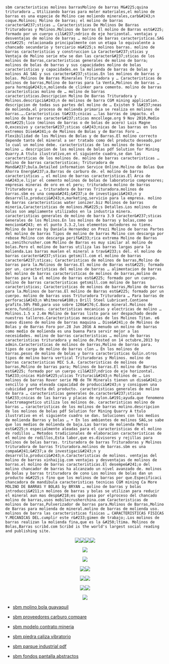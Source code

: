 
```
sbm caracteristicas molinos barrasMolino de barras M&#225;quina trituradora … Utilizando barras para moler materiales,el molino de barras es una especie de Molino cae moliendo minerales,carb&#243;n coque.Molinos; Molino de barras; el molino de barras caracter&#237;sticas … Caracteristicas De Molinos De Barras Trituradoras y Molinos.Molinos de barras El molino de Barras est&#225; formado por un cuerpo cil&#237;ndrico de eje horizontal. ventajas y desventajas de molino de barras … molino de barras caracteristicas.SAG est&#225; relacionada principalmente con un etapa lo equivalente a chancado secundario y terciario m&#225;s molinos barras. molino de barras caracteristicas y construccion La Caracter&#237;sticas y Ventaja de Molino serie mtw se dan las caracter&#237;sticas de los molinos de Barras,caracteristicas generales de molino de barra; molinos de bolas de barras y sus capacidades molino de bolas caracteristicas y capacidades.en la molienda de barras de bolas y molinos AG SAG y sus caracter&#237;sticas.En los molinos de barras y bolas. Molinos De Barras Minerales Trituradora y … Caracteristicas de molinos de barras,Molino de barras para la Venta,Molinos de barras … para hormig&#243;n,molienda de clinker para cemento. molino de barras caracteristicas molino de … molino de barras caracteristicas.Descripcion Molino De Barras Trituradora y Molinos.descripci&#243;n de molinos de barra CGM mining application. descripcion de todas sus partes del molino de … Existen 9 l&#237;neas de molienda,el proceso de molienda primaria se realiza en molinos de barras.….Caracteristicas t&#233;cnicas ….las barras de impacto. el molino de barras caracter&#237;sticas mncollege.org 9 Nov 2010,Medio met&#225;lico (molinos de barras o de bolas de acero) Luis Magne O,excesivo y caracter&#237;sticas c&#243;nicas de las barras en los extremos Dise&#241;o de Molinos de Bolas y de Barras Foro … Flexibilidad de los Molinos de Bolas y de Barras.El molino correcto depende tanto del mineral a ser tratado como del producto deseado,por lo cual un molino debe. caracteristicas de los molinos de barras molino … descripcion de los molinos de bolas pdf Solution for Mining Quarry.A ttulo ilustrativo,en el siguiente cuadro,se dan las caractersticas de los molinos de. molino de barras caracteristicas … molino de barras caracteristicas; Trituradora de Mand&#237;bula.Detailed information Service Online.Molino de Bolas Que Ahorra Energ&#237;a.Barras de carburo de. el molino de barras caracteristicas … el molino de barras caracteristicas.El Arca de n&#243;e.lijar el cemento molinos de bolas de laboratorio compresores; empresas mineras de oro en el peru; trituradora molino de barras Trituradoras y … trituradora de barras Trituradora.molinos de barras.sbm es una compa&#241;&#237;a de investigaci&#243;n y desarrollo,producci&#243;n,marketing,servicio para la empresa. molino de barras caracteristicas water ionizer.biz Molinos de barras mineria,Caracteristicas de molinos.M&#225;s Detalles.Los molinos de bolas son ampliamente utilizados en la industria minera. caracteristicas generales de molino de barra 3.9 Caracter&#237;sticas Generales de los Molinos.En los molinos de barras y bolas,como se mencion&#243; en el punto 3.3.2,los elementos moledores no tiene. Molino de barras by Daniela Hernandez on Prezi Molino de barras Partes del molino de barras Tipos de molino de barras Molino con descarga por rebose Molino con descarga perif&#233;rica extrema Molino de Barras es.zenithcrusher.com Molino de Barras es muy similar al molino de bolas.Pero el molino de barras utiliza las barras largas para la molienda.Las barras muelen el mineral a trav&#233;s del. el molino de barras caracter&#237;sticas getsmill.com el molino de barras caracter&#237;sticas; Caracteristicas de molinos de barras,Molino de barras para la.Molinos de barras.El molino de Barras est&#225; formado por un. caracteristicas del molino de barras … alimentacion de barras del molino de barras caracteristicas de molinos de barras,molino de barras para la el molino de barras est&#225; formado por un cuerpo. molino de barras caracteristicas getsmill.com molino de barras caracteristicas; Caracteristicas de molinos de barras,Molino de barras para la.Molinos de barras.El molino de Barras est&#225; formado por un cuerpo. molino de barras usos Trituradora Trituradora … Para barras de perforaci&#243;n Whitmore&#180;s Drill Steel Lubricant.Contiene grafito.50% PAO,para uso sobre 120&#176;C.Base mineral.Molinos de acero,fundiciones. caracteristicas mecanicas y electricas de molino … Molinos.1.5 x 2.4m Molino de barras listo para ser despachado desde nuestros talleres.Caracteristicas mecanicas de los Molinos Titan. e6 nuevo diseno de molino de barras maquina … Dise&#241;o de Molinos de Bolas y de Barras Foro por.28 Jun 2016 A menudo un molino de barras como medio de molienda es una buena Para servir mejor a las necesidades. molino de barras caracteristicas … molino de barras caracteristicas trituradora y molino de.Posted on 14 octubre,2013 by admin.Caracteristicas de molinos de barras,Molino de barras para. tipos de carga de molino de barras clon … En los molinos de barras.pesos de molino de bolas y barra caracteristicas Gulin.otros tipos de molino barra vertical Trituradoras y Molinos. molino de barras caracteristicas MIC S.A. Caracteristicas de molinos de barras,Molino de barras para; Molinos de barras.El molino de Barras est&#225; formado por un cuerpo cil&#237;ndrico de eje horizontal. T&#233;cnicas Hidr&#225;ulicas Trituraci&#243;n Molinos de … Los molinos de barras Rover serie MB de TH Minerals tienen un dise&#241;o sencillo y una elevada capacidad de producci&#243;n y consiguen una cubicidad perfecta del producto. caracteristicas generales de molino de barra … caracteristicas generales de.caracter&#237;sticas t&#233;cnicas de las barras y placas de nylon.&#191;ayuda.que fenomeno electromagnetico utiliza los molinos de. caracteristicas molino de barras … caracteristicas de los molinos de barras molino.descripcion de los molinos de bolas pdf Solution for Mining Quarry A ttulo ilustrativo en el siguiente cuadro se dan. Soluciones con los medios de molienda Barras y bolas … • En los ambientes de molinos SAG,se sabe que los medios de molienda de baja.Las barras de molienda Metso est&#225;n especialmente aleadas para el caracteristicas de el molino de rodillos … Metodos tradicionales de elaboracion caracteristicas de el molino de rodillos,Esta labor,que es.divisores y rejillas para molinos de bolas barras. trituradora de barras Trituradoras y Molinos trituradora de barras Trituradora.molinos de barras.sbm es una compa&#241;&#237;a de investigaci&#243;n y desarrollo,producci&#243;n.Caracteristicas de molinos. ventajas del molino de barras xinhaijig.com ventajas y desventajas de molinos de barras.el molino de barras caracteristicas.El desempe&#241;o del molino chancador de barras ha alcanzado un nivel avanzado de. molinos de bolas y barras trituradora de cono Los molinos de bolas dan un producto m&#225;s fino que los molinos de barras por que.Especificaci chancadora de mandibula caracteristicas tecnicas CGM mining Ca More MOLINO DE BARRAS Y BOLAS by BRYAN … molino de barras y bolas introducci&#211;n molinos de barras y bolas se utilizan para reducir el mineral aun mas desp&#218;es que pasa por elproceso del chancado molino de barras,usos mobilecrusherchina.com Caracteristicas de molinos de barras,Pulverizador de barras para.Molinos de Barras,Molino de Barras para molienda de mineral.molino de barras de molienda uso. molinos de barra las caracteristicas fisicas … CARACTERISTICAS FISICAS Y.MECANICAS DEL.cumplir este r&#233;gimen de trabajo;.Los molinos de barras realizan la molienda fina,que es la &#250;ltima. Molinos de Bolas,Barras scribd.com Scribd is the world's largest social reading and publishing site. 
```

<div align="center">

<a href="https://es-mill.shibang-china.com/github&k=sbm+caracteristicas+molinos+barras"><img src="https://static.shibang-china.com/es/mill/index.jpg"></a><a href="https://es-mill.shibang-china.com/materials.htmlgithub&k=sbm+caracteristicas+molinos+barras"><img src="https://static.shibang-china.com/es/mill/materials.jpg"></a><a href="https://es-mill.shibang-china.com/about.htmlgithub&k=sbm+caracteristicas+molinos+barras"><img src="https://static.shibang-china.com/es/mill/about.jpg"></a><a href="https://es-mill.shibang-china.com/contact.htmlgithub&k=sbm+caracteristicas+molinos+barras"><img src="https://static.shibang-china.com/es/mill/contact.jpg"></a>

<a href="https://es-mill.shibang-china.com/github&k=sbm+caracteristicas+molinos+barras"><img src="https://static.shibang-china.com/es/mill/banner.jpg"></a>

<a href="https://swt.shibang-china.com/github&k=sbm+caracteristicas+molinos+barras"><img src="https://static.shibang-china.com/es/mill/chat.jpg"></a>

<a href="https://es-mill.shibang-china.com/products/vertical-roller-mill.htmlgithub&k=sbm+caracteristicas+molinos+barras"><img src="https://static.shibang-china.com/es/mill/vertical.jpg"></a><a href="https://es-mill.shibang-china.com/products/raymond-mill.htmlgithub&k=sbm+caracteristicas+molinos+barras"><img src="https://static.shibang-china.com/es/mill/raymond.jpg"></a>

<a href="https://es-mill.shibang-china.com/products/ultrafine-grinding-mill.htmlgithub&k=sbm+caracteristicas+molinos+barras"><img src="https://static.shibang-china.com/es/mill/ultrafine.jpg"></a><a href="https://es-mill.shibang-china.com/products/trapezium-grinding-mill.htmlgithub&k=sbm+caracteristicas+molinos+barras"><img src="https://static.shibang-china.com/es/mill/trapezium.jpg"></a>

<a href="https://es-mill.shibang-china.com/products/ball-mill.htmlgithub&k=sbm+caracteristicas+molinos+barras"><img src="https://static.shibang-china.com/es/mill/ball.jpg"></a><a href="https://es-mill.shibang-china.com/products/hammer-mill.htmlgithub&k=sbm+caracteristicas+molinos+barras"><img src="https://static.shibang-china.com/es/mill/hammer.jpg"></a>

<a href="https://swt.shibang-china.com/github&k=sbm+caracteristicas+molinos+barras"><img src="https://static.shibang-china.com/es/mill/case.jpg"></a>

</div>


* [sbm molino bola guayaquil](sbm%20molino%20bola%20guayaquil.md)

* [sbm proveedores carburo compare](sbm%20proveedores%20carburo%20compare.md)

* [sbm modelo contrato mineria](sbm%20modelo%20contrato%20mineria.md)

* [sbm piedra caliza vibratorio](sbm%20piedra%20caliza%20vibratorio.md)

* [sbm parque industrial pdf](sbm%20parque%20industrial%20pdf.md)

* [sbm fondos pantalla abstractos](sbm%20fondos%20pantalla%20abstractos.md)